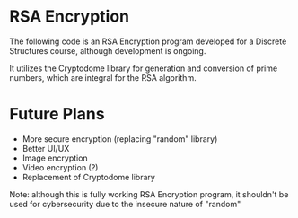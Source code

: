 # RSA Encryption

The following code is an RSA Encryption program developed for a Discrete Structures course, although development is ongoing.

It utilizes the Cryptodome library for generation and conversion of prime numbers, which are integral for the RSA algorithm.

# Future Plans
- More secure encryption (replacing "random" library) 
- Better UI/UX
- Image encryption
- Video encryption (?)
- Replacement of Cryptodome library

Note: although this is fully working RSA Encryption program, it shouldn't be used for cybersecurity due to the insecure nature of "random"  